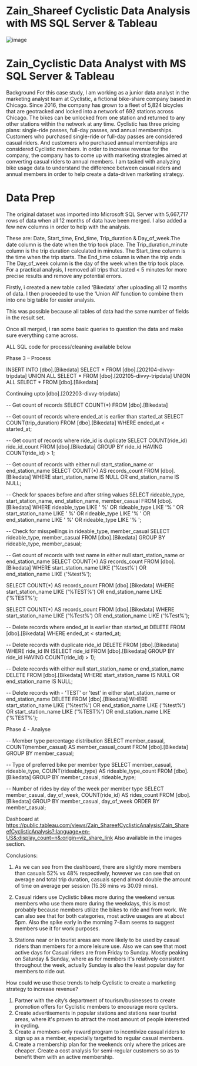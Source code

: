 # Zain_Shareef Cyclistic Data Analysis with MS SQL Server & Tableau

![image](https://github.com/zainsh1/Zain_Cyclistic/assets/131926841/63bd0e39-95d1-4bf3-b9c7-2829cad397b2)

# Zain_Cyclistic Data Analyst with MS SQL Server & Tableau

Background
For this case study, I am working as a junior data analyst in the marketing analyst team at Cyclistic, a fictional bike-share company based in Chicago. Since 2016, the company has grown to a fleet of 5,824 bicycles that are geotracked and locked into a network of 692 stations across Chicago. The bikes can be unlocked from one station and returned to any other stations within the network at any time.
Cyclistic has three pricing plans: single-ride passes, full-day passes, and annual memberships. Customers who purchased single-ride or full-day passes are considered casual riders. And customers who purchased annual memberships are considered Cyclistic members.
In order to increase revenue for the company, the company has to come up with marketing strategies aimed at converting casual riders to annual members. I am tasked with analyzing bike usage data to understand the difference between casual riders and annual members in order to help create a data-driven marketing strategy.

# Data Prep

The original dataset was imported into Microsoft SQL Server with 5,667,717 rows of data when all 12 months of data have been merged. I also added a few new columns in order to help with the analysis.

These are: Date, Start_time, End_time, Trip_duration & Day_of_week.The date column is the date when the trip took place. 
The Trip_duration_minute column is the trip duration calculated in minutes.
The Start_time column is the time when the trip starts. 
The End_time column is when the trip ends
The Day_of_week column is the day of the week when the trip took place. 
For a practical analysis, I removed all trips that lasted < 5 minutes for more precise results and remove any potential errors.

Firstly, i created a new table called 'Bikedata' after uploading all 12 months of data. I then proceeded to use the 'Union All' function to combine them into one big table for easier analysis.

This was possible because all tables of data had the same number of fields in the result set.

Once all merged, i ran some basic queries to question the data and make sure everything came across.

ALL SQL code for process/cleaning available below

Phase 3 – Process

INSERT INTO [dbo].[Bikedata]
SELECT *
FROM [dbo].[202104-divvy-tripdata]
UNION ALL
SELECT * 
FROM [dbo].[202105-divvy-tripdata]
UNION ALL
SELECT *
FROM [dbo].[Bikedata]

Continuing upto [dbo].[202203-divvy-tripdata]

-- Get count of records
SELECT COUNT(*)
FROM [dbo].[Bikedata]

-- Get count of records where ended_at is earlier than started_at
SELECT COUNT(trip_duration)
FROM [dbo].[Bikedata]
WHERE ended_at < started_at;

-- Get count of records where ride_id is duplicate
SELECT COUNT(ride_id) ride_id_count
FROM [dbo].[Bikedata]
GROUP BY ride_id HAVING COUNT(ride_id) > 1;

-- Get count of records with either null start_station_name or end_station_name
SELECT COUNT(*) AS records_count
FROM [dbo].[Bikedata]
WHERE start_station_name IS NULL OR end_station_name IS NULL;

-- Check for spaces before and after string values
SELECT rideable_type,
start_station_name,
end_station_name,
member_casual
FROM [dbo].[Bikedata]
WHERE rideable_type LIKE ' %' OR rideable_type LIKE '% '
OR start_station_name LIKE ' %' OR rideable_type LIKE '% '
OR end_station_name LIKE ' %' OR rideable_type LIKE '% ';

-- Check for misspellings in rideable_type, member_casual
SELECT rideable_type,
member_casual
FROM [dbo].[Bikedata]
GROUP BY rideable_type, member_casual;

-- Get count of records with test name in either null start_station_name or end_station_name
SELECT COUNT(*) AS records_count
FROM [dbo].[Bikedata]
WHERE start_station_name LIKE ('%test%') OR end_station_name LIKE ('%test%');

SELECT COUNT(*) AS records_count
FROM [dbo].[Bikedata]
WHERE start_station_name LIKE ('%TEST%') OR end_station_name LIKE ('%TEST%');

SELECT COUNT(*) AS records_count
FROM [dbo].[Bikedata]
WHERE start_station_name LIKE ('%Test%') OR end_station_name LIKE ('%Test%');

-- Delete records where ended_at is earlier than started_at
DELETE FROM [dbo].[Bikedata]
WHERE ended_at < started_at;

-- Delete records with duplicate ride_id
DELETE FROM [dbo].[Bikedata]
WHERE ride_id IN (SELECT ride_id
FROM [dbo].[Bikedata]
GROUP BY ride_id HAVING COUNT(ride_id) > 1);

-- Delete records with either null start_station_name or end_station_name
DELETE FROM [dbo].[Bikedata]
WHERE start_station_name IS NULL OR end_station_name IS NULL;

-- Delete records with - 'TEST' or 'test' in either start_station_name or end_station_name
DELETE FROM [dbo].[Bikedata]
WHERE start_station_name LIKE ('%test%') OR end_station_name LIKE ('%test%')
OR start_station_name LIKE ('%TEST%') OR end_station_name LIKE ('%TEST%');

Phase 4 - Analyse

-- Member type percentage distribution
SELECT member_casual, COUNT(member_casual) AS member_casual_count
FROM [dbo].[Bikedata]
GROUP BY member_casual;

-- Type of preferred bike per member type
SELECT member_casual,
rideable_type,
COUNT(rideable_type) AS rideable_type_count
FROM [dbo].[Bikedata]
GROUP BY member_casual, rideable_type;

-- Number of rides by day of the week per member type
SELECT member_casual, day_of_week, COUNT(ride_id) AS rides_count
FROM [dbo].[Bikedata]
GROUP BY member_casual, day_of_week
ORDER BY member_casual;


Dashboard at https://public.tableau.com/views/Zain_ShareefCyclisticAnalysis/Zain_ShareefCyclisticAnalysis?:language=en-US&:display_count=n&:origin=viz_share_link
Also available in the images section.

Conclusions:

  1) As we can see from the dashboard, there are slightly more members than casuals 52% vs 48% respectively, however we can see that on average and total trip duration,
  casuals spend almost double the amount of time on average per session (15.36 mins vs 30.09 mins).
  
  2) Casual riders use Cyclistic bikes more during the weekend versus members who use them more during the weekdays, this is most probably because members utilize the bikes to ride and from work.
  We can also see that for both categories, most active usages are at about 5pm. Also the spike early in the morning 7-8am seems to suggest members use it for work purposes.
  
  3) Stations near or in tourist areas are more likely to be used by casual riders than members for a more leisure use. Also we can see that most active days for Casual riders are from Friday to Sunday.
  Mostly peaking on Saturday & Sunday, where as for members it's relatively consistent throughout the week, actually Sunday is also the least popular day for members to ride out.
  
How could we use these trends to help Cyclistic to create a marketing strategy to increase revenue?

  1) Partner with the city’s department of tourism/businesses to create promotion offers for Cyclistic members to encourage more cyclers.
  2) Create advertisements in popular stations and stations near tourist areas, where it's proven to attract the most amount of people interested in cycling.
  3) Create a members-only reward program to incentivize casual riders to sign up as a member, especially targetted to regular casual members.
  4) Create a membership plan for the weekends only where the prices are cheaper. Create a cost analysis for semi-regular customers so as to benefit them with an active membership.
